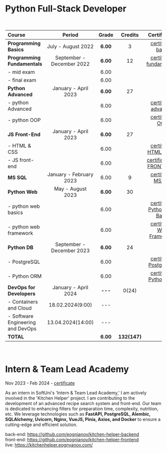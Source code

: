 # Python Full-Stack Developer

<br>

| Course                            |          Period           |  Grade   |   Credits    |          Certificates          |   GitHubRepo    |
|:----------------------------------|:-------------------------:|:--------:|:------------:|:------------------------------:|:---------------:|
| **Programming Basics**            |    July - August 2022     | **6.00** |      3       |      [certificate basic]       |     [basic]     |
| **Programming Fundamentals**      | September - December 2022 | **6.00** |      12      |   [certificate fundamentals]   | [fundamentals]  |
| - mid exam                        |                           |   6.00   |              |                                |                 |
| - final exam                      |                           |   6.00   |              |                                |                 |
| **Python Advanced**               |   January - April 2023    | **6.00** |      27      |                                |                 |
| - python Advanced                 |                           |   6.00   |              |     [certificate advanced]     |   [advanced]    |
| - python OOP                      |                           |   6.00   |              |       [certificate OOP]        |      [OOP]      |
| **JS Front-End**                  |   January - April 2023    | **6.00** |      27      |                                |                 |
| - HTML & CSS                      |                           |   6.00   |              |    [certificate HTML & CSS]    |  [HTML & CSS]   |
| - JS front-end                    |                           |   6.00   |              |   [certificate JS FRONT-END]   |  [JS Font-End]  |
| **MS SQL**                        |  January - February 2023  |   6.00   |      9       |      [certificate MSSQL]       |    [MS SQL]     |
| **Python Web**                    |     May - August 2023     | **6.00** |      30      |                                |                 |
| - python web basics               |                           |   6.00   |              | [certificate Python Web Basic] |   [web basic]   |
| - python web framework            |                           |   6.00   |              |  [certificate Web Framework]   | [final project] |
| **Python DB**                     | September - December 2023 | **6.00** |      24      |                                |                 |
| - PostgreSQL                      |                           |   6.00   |              |    [certificate PostgreSQL]    |  [PostgreSQL]   |
| - Python ORM                      |                           |   6.00   |              |    [certificate PythonORM]     |   [PythonORM]   |
| **DevOps for Developers**         |   January - April 2024    | **---**  |    0(24)     |                                |                 |
| - Containers and Cloud            |     18.02.2024(9:00)      |   ---    |              |                                |                 |
| - Software Engineering and DevOps |     13.04.2024(14:00)     |   ---    |              |                                |                 |
| **TOTAL**                         |                           | **6.00** | **132(147)** |                                |                 |

[basic]:https://github.com/VelinIliev/python-basic-softuni

[fundamentals]: https://github.com/VelinIliev/python-fundamentals-softuni

[advanced]: https://github.com/VelinIliev/python-advanced-softuni

[OOP]: https://github.com/VelinIliev/python_oop_softuni

[HTML & CSS]:https://github.com/VelinIliev/html-and-css-softuni

[web basic]: https://github.com/VelinIliev/python_web_basics

[JS Font-End]: https://github.com/VelinIliev/js-front-end-softuni

[web framework]: https://github.com/VelinIliev/python_web_framework

[certificate basic]:https://softuni.bg/certificates/details/140540/cdc98c99

[certificate fundamentals]: https://softuni.bg/certificates/details/148794/32086962

[certificate advanced]: https://softuni.bg/certificates/details/159314/afb9a3d3

[certificate HTML & CSS]: https://softuni.bg/certificates/details/162904/6154e496

[certificate OOP]: https://softuni.bg/certificates/details/168162/acb3f086

[certificate JS FRONT-END]: https://softuni.bg/certificates/details/170672/ad7e8ffb

[certificate Python Web Basic]: https://softuni.bg/certificates/details/177840/0f00f69b

[certificate Web Framework]:https://softuni.bg/certificates/details/182369/e4bb5d6e

[final project]:https://github.com/VelinIliev/CTRS-project

[PostgreSQL]: https://github.com/VelinIliev/PostgreSQL

[certificate PostgreSQL]: https://softuni.bg/certificates/details/186015/5edba1e2

[PythonORM]: https://github.com/VelinIliev/PythonORM

[certificate PythonORM]: https://softuni.bg/certificates/details/193809/7a314e6e

[MS SQL]: https://github.com/VelinIliev/mssql-softuni

[certificate MSSQL]: https://softuni.bg/certificates/details/157955/30bb58a2

[Flask]: https://github.com/VelinIliev/Web-Applications-with-Flask---SoftUni

[React]: https://github.com/VelinIliev/ReactJS

<br>

# Intern & Team Lead Academy

Nov 2023 - Feb 2024 - [certificate]
<br>

As an intern in SoftUni's 'Intern & Team Lead Academy,' I am actively
involved in the 'Kitchen Helper' project. I am contributing to the development
of an advanced recipe search system and front-end. Our team is
dedicated to enhancing filters for preparation time, complexity, nutrition,
etc. We leverage technologies such as  <b>FastAPI, PostgreSQL, Alembic,
SQLAlchemy, Uvicorn, Nginx, VueJS, Pinia, Axios, and Docker</b> to
ensure a cutting-edge and efficient solution.

back-end: https://github.com/eognianov/kitchen-helper-backend <br>
front-end: https://github.com/eognianov/kitchen-helper-frontend <br>
live: https://kitchenhelper.eognyanov.com/

[certificate]: https://github.com/VelinIliev/SoftUni-Python-Full-Stack-Developer-progress/tree/main/certificates/Certificate-Student-Intern-Velin-Iliev.pdf

